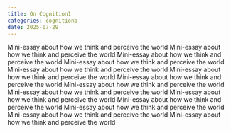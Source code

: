 ```yaml
---
title: On Cognition1
categories: cognitionb
date: 2025-07-29
---
```


Mini-essay about how we think and perceive the world
Mini-essay about how we think and perceive the world
Mini-essay about how we think and perceive the world
Mini-essay about how we think and perceive the world
Mini-essay about how we think and perceive the world
Mini-essay about how we think and perceive the world
Mini-essay about how we think and perceive the world
Mini-essay about how we think and perceive the world
Mini-essay about how we think and perceive the world
Mini-essay about how we think and perceive the world
Mini-essay about how we think and perceive the world
Mini-essay about how we think and perceive the world
Mini-essay about how we think and perceive the world
Mini-essay about how we think and perceive the world
